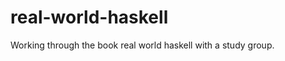 real-world-haskell
==================

Working through the book real world haskell with a study group.
